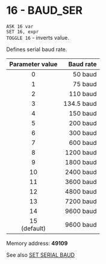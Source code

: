 # 16 - BAUD_SER

`ASK 16 var`  
`SET 16, expr`  
`TOGGLE 16` - inverts value.

Defines serial baud rate.

|Parameter value|Baud rate| 
|:-------------:|--------:|
|0|50 baud
|1|75 baud
|2|110 baud
|3|134.5 baud
|4|150 baud
|5|200 baud
|6|300 baud
|7|600 baud
|8|1200 baud
|9|1800 baud
|10|2400 baud
|11|3600 baud
|12|4800 baud
|13|7200 baud
|14|9600 baud
|15<br>(default)|9600 baud

Memory address: **49109**


See also [SET SERIAL BAUD](../../is-basic/man_mo-ser-baud.md)
